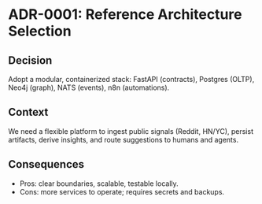 
# ADR-0001: Reference Architecture Selection

## Decision
Adopt a modular, containerized stack: FastAPI (contracts), Postgres (OLTP), Neo4j (graph), NATS (events), n8n (automations).

## Context
We need a flexible platform to ingest public signals (Reddit, HN/YC), persist artifacts, derive insights, and route suggestions to humans and agents.

## Consequences
- Pros: clear boundaries, scalable, testable locally.
- Cons: more services to operate; requires secrets and backups.
